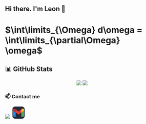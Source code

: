 ## Hi there. I'm Leon 👋


# $\int\limits_{\Omega} d\omega = \int\limits_{\partial\Omega} \omega$


## 📊 GitHub Stats   
   <p align="center">
      <img height="200px" src="https://github-readme-stats-five-tau-82.vercel.app/api?username=LMBarboza&show_icons=true&theme=dracula&include_all_commits=true" />
      <img height="200px" src="https://github-readme-stats-five-tau-82.vercel.app/api/top-langs/?username=LMBarboza&layout=donut&theme=dracula&langs_count=6" />
   </p>

<h3 align="left">📫 Contact me</h3>
<p align="left">
    <a href="https://www.linkedin.com/in/leon-barboza-47a315256/" alt="GitHub Repositories" target="_blank">
    <img src="https://skillicons.dev/icons?i=linkedin" height="40" /></a>
    <a href="mailto:leon.uchoa@gmail.com" alt="Gmail">
    <img src="https://raw.githubusercontent.com/CleverGnd/skill-icons-news/77bb52e7ed724e437c488792dfa94146f6d48f11/icons/Gmail-Dark.svg" height="40"/></a></p>
<br>

